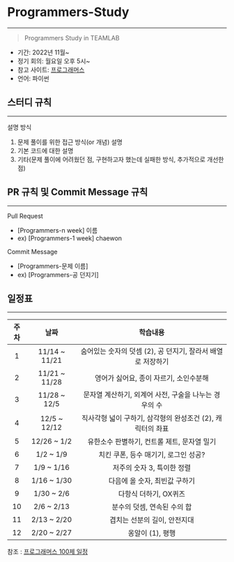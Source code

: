 # Programmers-Study

---

> Programmers Study in TEAMLAB

- 기간: 2022년 11월~
- 정기 회의: 월요일 오후 5시~
- 참고 사이트: [프로그래머스](https://school.programmers.co.kr/learn/challenges/beginner?order=acceptance_asc)
- 언어: 파이썬

## 스터디 규칙

---

설명 방식

1. 문제 풀이를 위한 접근 방식(or 개념) 설명
2. 기본 코드에 대한 설명
3. 기타(문제 풀이에 어려웠던 점, 구현하고자 했는데 실패한 방식, 추가적으로 개선한 점)

## PR 규칙 및 Commit Message 규칙

---

Pull Request

- [Programmers-n week] 이름
- ex) [Programmers-1 week] chaewon

Commit Message

- [Programmers-문제 이름]
- ex) [Programmers-공 던지기]

## 일정표

---

| 주차 |     날짜      |                          학습내용                           |
| :--: | :-----------: | :---------------------------------------------------------: |
|  1   | 11/14 ~ 11/21 | 숨어있는 숫자의 덧셈 (2), 공 던지기, 잘라서 배열로 저장하기 |
|  2   | 11/21 ~ 11/28 |           영어가 싫어요, 종이 자르기, 소인수분해            |
|  3   | 11/28 ~ 12/5  |    문자열 계산하기, 외계어 사전, 구술을 나누는 경우의 수    |
|  4   | 12/5 ~ 12/12  | 직사각형 넓이 구하기, 삼각형의 완성조건 (2), 캐릭터의 좌표  |
|  5   |  12/26 ~ 1/2  |         유한소수 판별하기, 컨트롤 제트, 문자열 밀기         |
|  6   |   1/2 ~ 1/9   |            치킨 쿠폰, 등수 매기기, 로그인 성공?             |
|  7   |  1/9 ~ 1/16   |                 저주의 숫자 3, 특이한 정렬                  |
|  8   |  1/16 ~ 1/30  |                다음에 올 숫자, 최빈값 구하기                |
|  9   |  1/30 ~ 2/6   |                    다항식 더하기, OX퀴즈                    |
|  10  |  2/6 ~ 2/13   |                 분수의 덧셈, 연속된 수의 합                 |
|  11  |  2/13 ~ 2/20  |                겹치는 선분의 길이, 안전지대                 |
|  12  |  2/20 ~ 2/27  |                      옹알이 (1), 평행                       |

참조 : [프로그래머스 100제 일정](https://1drv.ms/x/s!AtzMzX_-okxugYtS75T8LRZHaGE50Q?e=fSMlIa)
